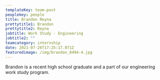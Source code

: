 ```yaml
---
templateKey: team-post
peoplekey: people
title: Brandon Reyna
prettytitle1: Brandon
prettytitle2: Reyna
jobtitle: Work Study - Engineering
jobtitle2: ""
teamcategory: internship
date: 2021-07-26T17:25:17.071Z
featuredimage: /img/brandon_8494-4.jpg
---
```

Brandon is a recent high school graduate and a part of our engineering work study program.